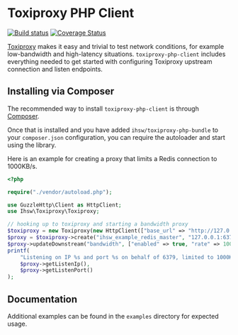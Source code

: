 Toxiproxy PHP Client
====================

[![Build status](https://travis-ci.org/ihsw/toxiproxy-php-client.svg?branch=dev)](https://travis-ci.org/ihsw/toxiproxy-php-client)
[![Coverage Status](https://coveralls.io/repos/github/ihsw/toxiproxy-php-client/badge.svg?branch=dev)](https://coveralls.io/github/ihsw/toxiproxy-php-client?branch=dev)

[Toxiproxy](https://github.com/shopify/toxiproxy) makes it easy and trivial to test network conditions, for example low-bandwidth and high-latency situations. `toxiproxy-php-client` includes everything needed to get started with configuring Toxiproxy upstream connection and listen endpoints.

Installing via Composer
-----------------------

The recommended way to install `toxiproxy-php-client` is through [Composer](http://getcomposer.org/).

Once that is installed and you have added `ihsw/toxiproxy-php-bundle` to your `composer.json` configuration, you can require the autoloader and start using the library.

Here is an example for creating a proxy that limits a Redis connection to 1000KB/s.

```php
<?php

require("./vendor/autoload.php");

use GuzzleHttp\Client as HttpClient;
use Ihsw\Toxiproxy\Toxiproxy;

// hooking up to toxiproxy and starting a bandwidth proxy
$toxiproxy = new Toxiproxy(new HttpClient(["base_url" => "http://127.0.0.1:8474"]));
$proxy = $toxiproxy->create("ihsw_example_redis_master", "127.0.0.1:6379");
$proxy->updateDownstream("bandwidth", ["enabled" => true, "rate" => 1000]);
printf(
	"Listening on IP %s and port %s on behalf of 6379, limited to 1000KB/s\n",
	$proxy->getListenIp(),
	$proxy->getListenPort()
);
```

Documentation
-------------

Additional examples can be found in the `examples` directory for expected usage.
